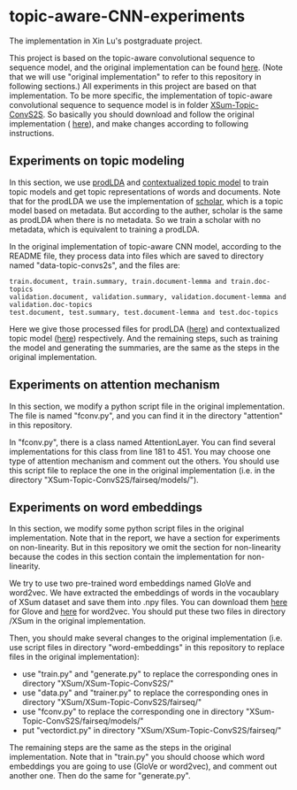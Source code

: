 # topic-aware-CNN-experiments
The implementation in Xin Lu's postgraduate project.

This project is based on the topic-aware convolutional sequence to sequence model, and the original implementation can be found [here](https://github.com/EdinburghNLP/XSum). (Note that we will use "original implementation" to refer to this repository in following sections.) All experiments in this project are based on that implementation. To be more specific, the implementation of topic-aware convolutional sequence to sequence model is in folder [XSum-Topic-ConvS2S](https://github.com/EdinburghNLP/XSum/tree/master/XSum-Topic-ConvS2S). So basically you should download and follow the original implementation ( [here](https://github.com/EdinburghNLP/XSum)), and make changes according to following instructions. 

## Experiments on topic modeling
In this section, we use [prodLDA](https://github.com/dallascard/scholar) and [contextualized topic model](https://github.com/MilaNLProc/contextualized-topic-models) to train topic models and get topic representations of words and documents. Note that for the prodLDA we use the implementation of [scholar](https://arxiv.org/abs/1705.09296), which is a topic model based on metadata. But according to the auther, scholar is the same as prodLDA when there is no metadata. So we train a scholar with no metadata, which is equivalent to training a prodLDA.  

In the original implementation of topic-aware CNN model, according to the README file, they process data into files which are saved to directory named "data-topic-convs2s", and the files are:
```
train.document, train.summary, train.document-lemma and train.doc-topics
validation.document, validation.summary, validation.document-lemma and validation.doc-topics
test.document, test.summary, test.document-lemma and test.doc-topics
```
Here we give those processed files for prodLDA ([here](https://drive.google.com/uc?id=1enJpUe3nCtGMBZoy7oBdJC0t0NwIKb-2)) and contextualized topic model ([here](https://drive.google.com/file/d/1LC3kRxb7-tnqfz7UbP93G2IOAVdavI19/view)) respectively. And the remaining steps, such as training the model and generating the summaries, are the same as the steps in the original implementation. 

## Experiments on attention mechanism 
In this section, we modify a python script file in the original implementation. The file is named "fconv.py", and you can find it in the directory "attention" in this repository. 

In "fconv.py", there is a class named AttentionLayer. You can find several implementations for this class from line 181 to 451. You may choose one type of attention mechanism and comment out the others. You should use this script file to replace the one in the original implementation (i.e. in the directory "XSum-Topic-ConvS2S/fairseq/models/"). 

## Experiments on word embeddings
In this section, we modify some python script files in the original implementation. Note that in the report, we have a section for experiments on non-linearity. But in this repository we omit the section for non-linearity because the codes in this section contain the implementation for non-linearity.

We try to use two pre-trained word embeddings named GloVe and word2vec. We have extracted the embeddings of words in the vocaublary of XSum dataset and save them into .npy files. You can download them [here](https://drive.google.com/uc?id=1Pc309-Zq7cn-09lIvMt2VVMlH7BerfXh) for Glove and [here](https://drive.google.com/uc?id=1Lqr5j7D6eURerK-WPawoEl18qCE_UwtG) for word2vec. You should put these two files in directory /XSum in the original implementation.

Then, you should make several changes to the original implementation (i.e. use script files in directory "word-embeddings" in this repository to replace files in the original implementation):

* use "train.py" and "generate.py" to replace the corresponding ones in directory "XSum/XSum-Topic-ConvS2S/"
* use "data.py" and "trainer.py" to replace the corresponding ones in directory "XSum/XSum-Topic-ConvS2S/fairseq/"
* use "fconv.py" to replace the corresponding one in directory "XSum-Topic-ConvS2S/fairseq/models/"
* put "vectordict.py" in directory "XSum/XSum-Topic-ConvS2S/fairseq/"

The remaining steps are the same as the steps in the original implementation. Note that in "train.py" you should choose which word embeddings you are going to use (GloVe or word2vec), and comment out another one. Then do the same for "generate.py".

